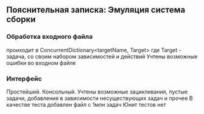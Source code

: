 ## Пояснительная записка: Эмуляция система сборки
### Обработка входного файла 
проиходит в ConcurrentDictionary<targetName, Target> где Target - задача, со своим набором зависимостей и действий
Учтены возможные ошибки во входном файле
### Интерфейс
Простейший. Консольный. 
Учтены возможные зацикливания, пустые задачи, добавления в зависимости несуществующих задач и прочее
В качестве теста добавлен файл с 1млн задач
Юнит тестов нет
